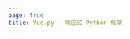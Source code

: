 ```yaml
---
page: true
title: Vue.py - 响应式 Python 框架
---
```


<script setup>
import Home from '@theme/components/Home.vue'
</script>

<Home />

